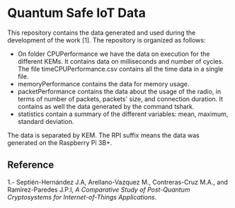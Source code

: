 # Quantum Safe IoT Data

This repository contains the data generated and used during the development of the work [1]. The repository is organized as follows:
 - On folder CPUPerformance we have the data on execution for the different KEMs. It contains data on milliseconds and number of cycles. The file timeCPUPerformance.csv contains all the time data in a single file.
 - memoryPerformance contains the data for memory usage.
 - packetPerformance contains the data about the usage of the radio, in terms of number of packets, packets' size, and connection duration. It contains as well the data generated by the command tshark.
 - statistics contain a summary of the different variables: mean, maximum, standard deviation.

The data is separated by KEM. The RPI suffix means the data was generated on the Raspberry Pi 3B+.

## Reference
1.- Septién-Hernández J.A, Arellano-Vazquez M., Contreras-Cruz M.A., and Ramírez-Paredes J.P.I, *A Comparative Study of Post-Quantum Cryptosystems for Internet-of-Things Applications*.
